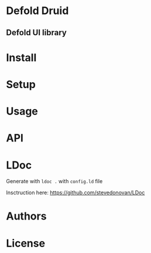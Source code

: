 # Defold Druid
Defold UI library
--

# Install

# Setup

# Usage

# API

# LDoc

Generate with `ldoc .` with `config.ld` file

Insctruction here: https://github.com/stevedonovan/LDoc

# Authors

# License
